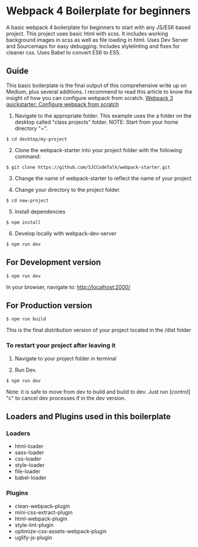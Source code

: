 # Webpack 4 Boilerplate for beginners
A basic webpack 4 boilerplate for beginners to start with any JS/ES6 based project. This project uses basic html with scss. It includes working background images in scss as well as file loading in html. Uses Dev Server and Sourcemaps for easy debugging. Includes stylelinting and fixes for cleaner css. Uses Babel to convert ES6 to ES5. 
<br>
## Guide
This basic boilerplate is the final output of this comprehensive write up on Medium, plus several additions. I recommend to read this article to know the insight of how you can configure webpack from scratch.
[Webpack 3 quickstarter: Configure webpack from scratch](https://medium.com/@nirjhor123/webpack-3-quickstarter-configure-webpack-from-scratch-30a6c394038a)
<br>
1. Navigate to the appropriate folder. This example uses the a folder on the desktop called "class projects" folder. NOTE: Start from your home directory "~".

```
$ cd desktop/my-project
```

2. Clone the webpack-starter into your project folder with the following command:

```
$ git clone https://github.com/SJCCodeTalk/webpack-starter.git
```
3. Change the name of webpack-starter to reflect the name of your project

4. Change your directory to the project folder. 

```
$ cd new-project
```

5. Install dependencies

```
$ npm install
```


6.  Develop locally with webpack-dev-server

```
$ npm run dev
```

## For Development version

```
$ npm run dev
```

In your browser, navigate to: [http://localhost:2000/](http://localhost:2000/)

## For Production version

```
$ npm run build
```
This is the final distribution version of your project located in the /dist folder

### To restart your project after leaving it

1. Navigate to your project folder in terminal

2. Run Dev. 

```
$ npm run dev
```

Note: it is safe to move from dev to build and build to dev. Just run [control] "c" to cancel dev processes if in the dev version.
 
## Loaders and Plugins used in this boilerplate

### Loaders
* html-loader
* sass-loader
* css-loader
* style-loader
* file-loader
* babel-loader

### Plugins
* clean-webpack-plugin
* mini-css-extract-plugin
* html-webpack-plugin
* style-lint-plugin
* optimize-css-assets-webpack-plugin
* uglify-js-plugin

